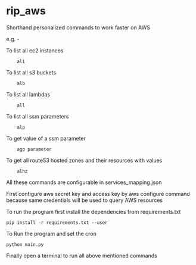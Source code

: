 # rip_aws
Shorthand personalized commands to work faster on AWS

e.g. - 

To list all ec2 instances

        ali
        
To list all s3 buckets
        
        alb
        
To list all lambdas

        all
        
To list all ssm parameters

        alp
        
To get value of a ssm parameter

        agp parameter
        
To get all route53 hosted zones and their resources with values

        alhz
    
All these commands are configurable in services_mapping.json
        
First configure aws secret key and access key by aws configure command because same credentials will be used to query AWS resources

To run the program first install the dependencies from requirements.txt

    pip install -r requirements.txt --user
    

To Run the program and set the cron
    
    python main.py
    
Finally open a terminal to run all above mentioned commands 
